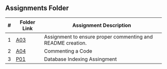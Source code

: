 ##  Assignments Folder

| # | Folder Link | Assignment Description |
|:-:| ----------- | ---------------------- | 
| 1 |[A03](https://github.com/apanta0525/3013-Algorithms-Panta/tree/main/Assignments/A03) |  Assignment to ensure proper commenting and README creation. |
| 2 |[A04](https://github.com/apanta0525/3013-Algorithms-Panta/tree/main/Assignments/A04) | Commenting a Code |
| 3 |[P01](https://github.com/apanta0525/3013-Algorithms-Panta/tree/main/Assignments/P01) | Database Indexing Assingment |
